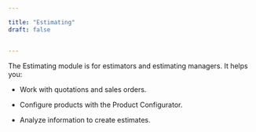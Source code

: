 ```yaml
---

title: "Estimating"
draft: false


---
```


The Estimating module is for estimators and estimating managers. It helps you:

-   Work with quotations and sales orders.

-   Configure products with the Product Configurator.

-   Analyze information to create estimates.

